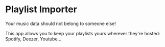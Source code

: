 # Playlist Importer

Your music data should not belong to someone else!

This app allows you to keep your playlists yours wherever they're hosted: Spotify, Deezer, Youtube...
